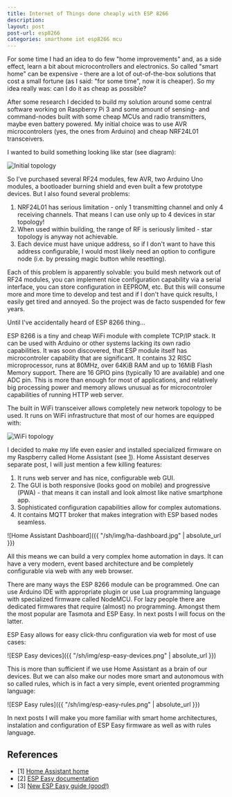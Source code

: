 ```yaml
---
title: Internet of Things done cheaply with ESP 8266
description: 
layout: post
post-url: esp8266
categories: smarthome iot esp8266 mcu
---
```

For some time I had an idea to do few "home improvements" and, as a side effect, learn a bit about microcontrollers and electronics. So called "smart home" can be expensive - there are a lot of out-of-the-box solutions that cost a small fortune (as I said: "for some time", now it is cheaper). So my idea really was: can I do it as cheap as possible?

After some research I decided to build my solution around some central software working on Raspberry Pi 3 and some amount of sensing- and command-nodes built with some cheap MCUs and radio transmitters, maybe even battery powered. My initial choice was to use AVR microcontrolers (yes, the ones from Arduino) and cheap NRF24L01 transceivers.

I wanted to build something looking like star (see diagram):

![Initial topology](http://www.plantuml.com/plantuml/proxy?cache=no&src=https://raw.githubusercontent.com/maciejmalecki/blog/master/sh/diagrams/basic-topology.puml)

So I've purchased several RF24 modules, few AVR, two Arduino Uno modules, a bootloader burning shield and even built a few prototype devices. But I also found several problems:
1. NRF24L01 has serious limitation - only 1 transmitting channel and only 4 receiving channels. That means I can use only up to 4 devices in star topology!
2. When used within building, the range of RF is seriously limited - star topology is anyway not achievable.
3. Each device must have unique address, so if I don't want to have this address configurable, I would most likely need an option to configure node (i.e. by pressing magic button while resetting).

Each of this problem is apparently solvable: you build mesh network out of RF24 modules, you can implement nice configuration capability via a serial interface, you can store configuration in EEPROM, etc. But this will consume more and more time to develop and test and if I don't have quick results, I easily get tired and annoyed. So the project was de facto suspended for few years. 

Until I've accidentally heard of ESP 8266 thing...

ESP 8266 is a tiny and cheap WiFi module with complete TCP/IP stack. It can be used with Arduino or other systems lacking its own radio capabilities. It was soon discovered, that ESP module itself has microcontroler capability that are significant. It contains 32 RISC microprocessor, runs at 80MHz, over 64KiB RAM and up to 16MiB Flash Memory support. There are 16 GPIO pins (typically 10 are available) and one ADC pin. This is more than enough for most of applications, and relatively big processing power and memory allows unusual as for microcontroler capabilities of running HTTP web server.

The built in WiFi transceiver allows completely new network topology to be used. It runs on WiFi infrastructure that most of our homes are equipped with:

![WiFi topology](http://www.plantuml.com/plantuml/proxy?cache=no&src=https://raw.githubusercontent.com/maciejmalecki/blog/master/sh/diagrams/wifi-topology.puml)

I decided to make my life even easier and installed specialized firmware on my Raspberry called Home Assistant (see [1]). Home Assistant deserves separate post, I will just mention a few killing features:
1. It runs web server and has nice, configurable web GUI.
2. The GUI is both responsive (looks good on mobile) and progressive (PWA) - that means it can install and look almost like native smartphone app.
3. Sophisticated configuration capabilities allow for complex automations.
4. It contains MQTT broker that makes integration with ESP based nodes seamless.

![Home Assistant Dashboard]({{ "/sh/img/ha-dashboard.jpg" | absolute_url }})

All this means we can build a very complex home automation in days. It can have a very modern, event based architecture and be completely configurable via web with any web browser.

There are many ways the ESP 8266 module can be programmed. One can use Arduino IDE with appropriate plugin or use Lua programming language with specialized firmware called NodeMCU. For lazy people there are dedicated firmwares that require (almost) no programming. Amongst them the most popular are Tasmota and ESP Easy. In next posts I will focus on the latter.

ESP Easy allows for easy click-thru configuration via web for most of use cases:

![ESP Easy devices]({{ "/sh/img/esp-easy-devices.png" | absolute_url }})

This is more than sufficient if we use Home Assistant as a brain of our devices. But we can also make our nodes more smart and autonomous with so called rules, which is in fact a very simple, event oriented programming language:

![ESP Easy rules]({{  "/sh/img/esp-easy-rules.png" | absolute_url }})

In next posts I will make you more familiar with smart home architectures, instalation and configuration of ESP Easy firmware as well as with rules language.

## References
* \[1\] [Home Assistant home][1]
* \[2\] [ESP Easy documentation][2]
* \[3\] [New ESP Easy guide (good!)][3]

[1]: https://www.home-assistant.io/
[2]: https://www.letscontrolit.com/wiki/index.php/ESPEasy
[3]: https://espeasy.readthedocs.io/en/latest/
